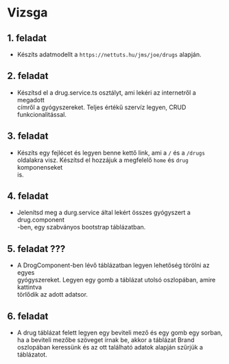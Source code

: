 # Vizsga

## 1. feladat
- Készíts adatmodellt a `https://nettuts.hu/jms/joe/drugs` alapján.

## 2. feladat
- Készítsd el a drug.service.ts osztályt, ami lekéri az internetről a megadott  
címről a gyógyszereket. Teljes értékű szervíz legyen, CRUD funkcionalitással.

## 3. feladat
- Készíts egy fejlécet és legyen benne kettő link, ami a `/` és a `/drugs`  
oldalakra visz. Készítsd el hozzájuk a megfelelő `home` és `drug` komponenseket  
is.

## 4. feladat
- Jelenítsd meg a durg.service által lekért összes gyógyszert a drug.component  
-ben, egy szabványos bootstrap táblázatban.

## 5. feladat ???
- A DrogComponent-ben lévő táblázatban legyen lehetőség törölni az egyes  
gyógyszereket. Legyen egy gomb a táblázat utolsó oszlopában, amire kattintva  
törlődik az adott adatsor.

## 6. feladat
- A drug táblázat felett legyen egy beviteli mező és egy gomb egy sorban, 
ha a beviteli mezőbe szöveget írnak be, akkor a táblázat Brand oszlopában 
keressünk és az ott található adatok alapján szűrjük a táblázatot.
